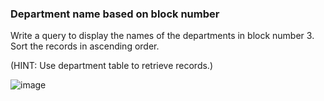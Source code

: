 ### Department name based on block number

Write a query to display the names of the departments in block number 3. Sort the records in ascending order.

(HINT: Use department table to retrieve records.)

![image](https://github.com/abhisheks008/Cognizant-Java-FSE-Hands-ons-2023/assets/68724349/c7b3c562-4140-4af5-88d1-3f90e3270ba5)

